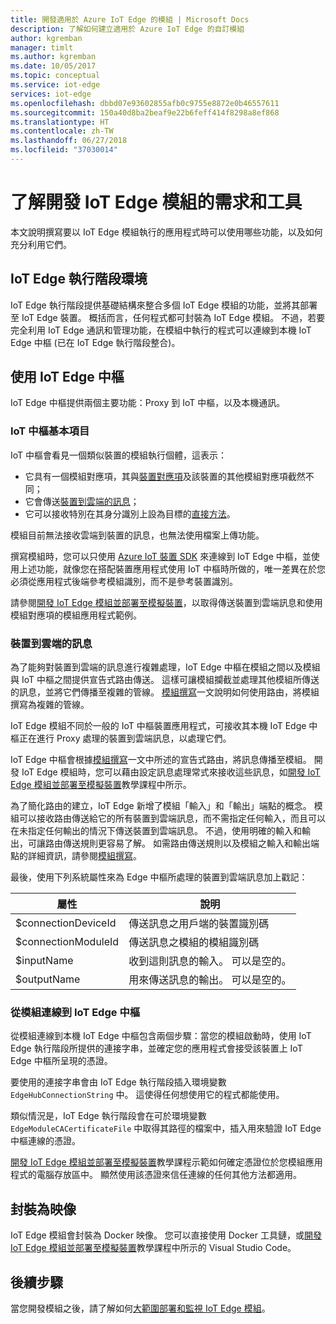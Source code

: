 ```yaml
---
title: 開發適用於 Azure IoT Edge 的模組 | Microsoft Docs
description: 了解如何建立適用於 Azure IoT Edge 的自訂模組
author: kgremban
manager: timlt
ms.author: kgremban
ms.date: 10/05/2017
ms.topic: conceptual
ms.service: iot-edge
services: iot-edge
ms.openlocfilehash: dbbd07e93602855afb0c9755e8872e0b46557611
ms.sourcegitcommit: 150a40d8ba2beaf9e22b6feff414f8298a8ef868
ms.translationtype: HT
ms.contentlocale: zh-TW
ms.lasthandoff: 06/27/2018
ms.locfileid: "37030014"
---
```

# <a name="understand-the-requirements-and-tools-for-developing-iot-edge-modules"></a>了解開發 IoT Edge 模組的需求和工具

本文說明撰寫要以 IoT Edge 模組執行的應用程式時可以使用哪些功能，以及如何充分利用它們。

## <a name="iot-edge-runtime-environment"></a>IoT Edge 執行階段環境
IoT Edge 執行階段提供基礎結構來整合多個 IoT Edge 模組的功能，並將其部署至 IoT Edge 裝置。 概括而言，任何程式都可封裝為 IoT Edge 模組。 不過，若要完全利用 IoT Edge 通訊和管理功能，在模組中執行的程式可以連線到本機 IoT Edge 中樞 (已在 IoT Edge 執行階段整合)。

## <a name="using-the-iot-edge-hub"></a>使用 IoT Edge 中樞
IoT Edge 中樞提供兩個主要功能：Proxy 到 IoT 中樞，以及本機通訊。

### <a name="iot-hub-primitives"></a>IoT 中樞基本項目
IoT 中樞會看見一個類似裝置的模組執行個體，這表示：

* 它具有一個模組對應項，其與[裝置對應項][ lnk-devicetwin]及該裝置的其他模組對應項截然不同；
* 它會傳送[裝置到雲端的訊息][lnk-iothub-messaging]；
* 它可以接收特別在其身分識別上設為目標的[直接方法][lnk-methods]。

模組目前無法接收雲端到裝置的訊息，也無法使用檔案上傳功能。

撰寫模組時，您可以只使用 [Azure IoT 裝置 SDK][lnk-devicesdk] 來連線到 IoT Edge 中樞，並使用上述功能，就像您在搭配裝置應用程式使用 IoT 中樞時所做的，唯一差異在於您必須從應用程式後端參考模組識別，而不是參考裝置識別。

請參閱[開發 IoT Edge 模組並部署至模擬裝置][lnk-tutorial2]，以取得傳送裝置到雲端訊息和使用模組對應項的模組應用程式範例。

### <a name="device-to-cloud-messages"></a>裝置到雲端的訊息
為了能夠對裝置到雲端的訊息進行複雜處理，IoT Edge 中樞在模組之間以及模組與 IoT 中樞之間提供宣告式路由傳送。
這樣可讓模組攔截並處理其他模組所傳送的訊息，並將它們傳播至複雜的管線。
[模組撰寫][lnk-module-comp]一文說明如何使用路由，將模組撰寫為複雜的管線。

IoT Edge 模組不同於一般的 IoT 中樞裝置應用程式，可接收其本機 IoT Edge 中樞正在進行 Proxy 處理的裝置到雲端訊息，以處理它們。

IoT Edge 中樞會根據[模組撰寫][lnk-module-comp]一文中所述的宣告式路由，將訊息傳播至模組。 開發 IoT Edge 模組時，您可以藉由設定訊息處理常式來接收這些訊息，如[開發 IoT Edge 模組並部署至模擬裝置][lnk-tutorial2]教學課程中所示。

為了簡化路由的建立，IoT Edge 新增了模組「輸入」和「輸出」端點的概念。 模組可以接收路由傳送給它的所有裝置到雲端訊息，而不需指定任何輸入，而且可以在未指定任何輸出的情況下傳送裝置到雲端訊息。
不過，使用明確的輸入和輸出，可讓路由傳送規則更容易了解。 如需路由傳送規則以及模組之輸入和輸出端點的詳細資訊，請參閱[模組撰寫][lnk-module-comp]。

最後，使用下列系統屬性來為 Edge 中樞所處理的裝置到雲端訊息加上戳記：

| 屬性 | 說明 |
| -------- | ----------- |
| $connectionDeviceId | 傳送訊息之用戶端的裝置識別碼 |
| $connectionModuleId | 傳送訊息之模組的模組識別碼 |
| $inputName | 收到這則訊息的輸入。 可以是空的。 |
| $outputName | 用來傳送訊息的輸出。 可以是空的。 |

### <a name="connecting-to-iot-edge-hub-from-a-module"></a>從模組連線到 IoT Edge 中樞
從模組連線到本機 IoT Edge 中樞包含兩個步驟：當您的模組啟動時，使用 IoT Edge 執行階段所提供的連接字串，並確定您的應用程式會接受該裝置上 IoT Edge 中樞所呈現的憑證。

要使用的連接字串會由 IoT Edge 執行階段插入環境變數 `EdgeHubConnectionString` 中。 這使得任何想使用它的程式都能使用。

類似情況是，IoT Edge 執行階段會在可於環境變數 `EdgeModuleCACertificateFile` 中取得其路徑的檔案中，插入用來驗證 IoT Edge 中樞連線的憑證。

[開發 IoT Edge 模組並部署至模擬裝置][lnk-tutorial2]教學課程示範如何確定憑證位於您模組應用程式的電腦存放區中。 顯然使用該憑證來信任連線的任何其他方法都適用。

## <a name="packaging-as-an-image"></a>封裝為映像
IoT Edge 模組會封裝為 Docker 映像。
您可以直接使用 Docker 工具鏈，或[開發 IoT Edge 模組並部署至模擬裝置][lnk-tutorial2]教學課程中所示的 Visual Studio Code。

## <a name="next-steps"></a>後續步驟

當您開發模組之後，請了解如何[大範圍部署和監視 IoT Edge 模組][lnk-howto-deploy]。

[lnk-devicesdk]: ../iot-hub/iot-hub-devguide-sdks.md
[lnk-devicetwin]: ../iot-hub/iot-hub-devguide-device-twins.md
[lnk-iothub-messaging]: ../iot-hub/iot-hub-devguide-messaging.md
[lnk-methods]: ../iot-hub/iot-hub-devguide-direct-methods.md
[lnk-tutorial2]: tutorial-csharp-module.md
[lnk-module-comp]: module-composition.md
[lnk-howto-deploy]: how-to-deploy-monitor.md
